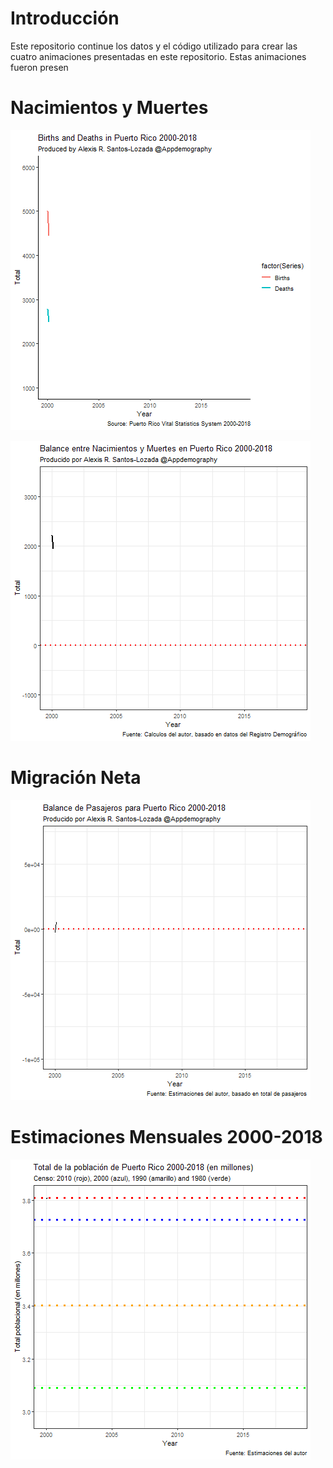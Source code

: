 # Introducción
Este repositorio continue los datos y el código utilizado para crear las cuatro animaciones presentadas en este repositorio. 
Estas animaciones fueron presen

# Nacimientos y Muertes 
![Nacimientos y Muertes, PR 2000-18](pr_anim.gif)

![Balance entre Nacimientos y Muertes, PR 2000-18](pr_anim2.gif)

# Migración Neta
![Balance de Pasajeros](pr_anim3.gif)

# Estimaciones Mensuales 2000-2018
![Poblacion de Puerto Rico y conteos censales 1980-2010](pr_anim4.gif)
